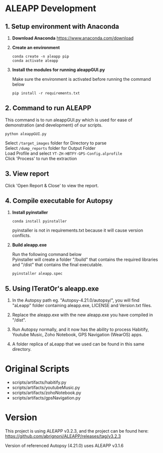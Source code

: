 # ALEAPP Development

## 1. Setup environment with Anaconda

1. <b>Download Anaconda</b> https://www.anaconda.com/download

2. <b>Create an environment</b>
    ```
    conda create -n aleapp pip
    conda activate aleapp
    ```

3. <b>Install the modules for running aleappGUI.py</b>

    Make sure the environment is activated before running the command below
    ```
    pip install -r requirements.txt
    ```

## 2. Command to run ALEAPP

This command is to run aleappGUI.py which is used for ease of demonstration (and development) of our scripts.
```
python aleappGUI.py
```

Select `/target_images` folder for Directory to parse<br/>
Select `/dump_reports` folder for Output Folder<br/>
Load Profile and select `YT-ZH-HBTFY-GPS-Config.alprofile`<br/>
Click 'Process' to run the extraction

## 3. View report

Click 'Open Report & Close' to view the report.

## 4. Compile executable for Autopsy

1. <b>Install pyinstaller</b>
    ```
    conda install pyinstaller
    ```
    pyinstaller is not in requirements.txt because it will cause version conflicts.

2. <b>Build aleapp.exe</b>

    Run the following command below<br/>
    Pyinstaller will create a folder "/build" that contains the required libraries and "/dist" that contains the final executable.
    ```
    pyinstaller aleapp.spec
    ```

## 5. Using ITeratOr's aleapp.exe

1. In the Autopsy path eg. "Autopsy-4.21.0/autopsy/", you will find "aLeapp" folder containing aleapp.exe, LICENSE and Version.txt files.<br/>

2. Replace the aleapp.exe with the new aleapp.exe you have compiled in "/dist".<br/>

3. Run Autopsy normally, and it now has the ability to process Habitify, Youtube Music, Zoho Notebook, GPS Navigation (WearOS) apps.<br/>

4. A folder replica of aLeapp that we used  can be found in this same directory.

# Original Scripts

- scripts/artifacts/habitify.py
- scripts/artifacts/youtubeMusic.py
- scripts/artifacts/zohoNotebook.py
- scripts/artifacts/gpsNavigation.py

# Version
This project is using ALEAPP v3.2.3, and the project can be found here:
https://github.com/abrignoni/ALEAPP/releases/tag/v3.2.3

Version of referenced Autopsy (4.21.0) uses ALEAPP v3.1.6